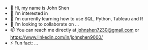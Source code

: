 - 👋 Hi, my name is John Shen
- 👀 I’m interested in 
- 🌱 I’m currently learning how to use SQL, Python, Tableau and R
- 💞️ I’m looking to collaborate on ...
- 📫 You can reach me directly at johnshen7230@gmail.com or https://www.linkedin.com/in/johnshen9000/
- ⚡ Fun fact: ...

<!---
johnshen11/johnshen11 is a ✨ special ✨ repository because its `README.md` (this file) appears on your GitHub profile.
You can click the Preview link to take a look at your changes.
--->
